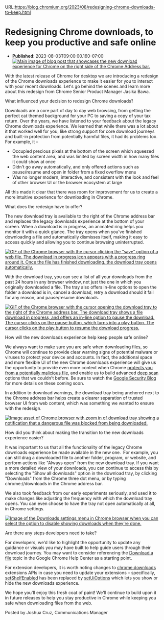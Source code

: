 URL:https://blog.chromium.org/2023/08/redesigning-chrome-downloads-to-keep.html
# Redesigning Chrome downloads, to keep you productive and safe online
- **Published**: 2023-08-03T09:00:00.160-07:00
[![Main image of blog post that showcases the new download experience for Chrome on the right side of the Chrome Address bar.](https://blogger.googleusercontent.com/img/b/R29vZ2xl/AVvXsEh_Wk6hUyNuwt82auTtHqsRHsnhylPD_2MDzrPZAsUiZdrBPVnVKmJuOXgiUJU-qWB0sTXV8ViI7A7pX4nl8fu4JDsQbWGUWoLQFOrWyh_-eWpvMrvJLrEn_LeDI8bmHAdQSzPAuHgeNzjZ3UHv_QBBcLXnJme9ctfO-szOUh_sxGZFrzkPfnEqo9-fw6st/s16000/DownloadsUI_Header.png)](https://blogger.googleusercontent.com/img/b/R29vZ2xl/AVvXsEh_Wk6hUyNuwt82auTtHqsRHsnhylPD_2MDzrPZAsUiZdrBPVnVKmJuOXgiUJU-qWB0sTXV8ViI7A7pX4nl8fu4JDsQbWGUWoLQFOrWyh_-eWpvMrvJLrEn_LeDI8bmHAdQSzPAuHgeNzjZ3UHv_QBBcLXnJme9ctfO-szOUh_sxGZFrzkPfnEqo9-fw6st/s6001/DownloadsUI_Header.png)

  
  

With the latest release of Chrome for desktop we are introducing a redesign of the Chrome downloads experience to make it easier for you to interact with your recent downloads. Let's go behind the scenes and learn more about this redesign from Chrome Senior Product Manager Jasika Bawa.

  

What influenced your decision to redesign Chrome downloads?

Downloads are a core part of day to day web browsing, from getting the perfect cat themed background for your PC to saving a copy of your tax return. Over the years, we have listened to your feedback about the legacy Chrome downloads experience. We learned that while there was a lot about it that worked well for you, like strong support for core download journeys and built-in protection from potentially harmful files, it had its problems too. For example, it – 

  

* Occupied precious pixels at the bottom of the screen which squeezed the web content area, and was limited by screen width in how many files it could show at once
* Didn't go away automatically, and only offered actions such as pause/resume and open in folder from a fixed overflow menu
* Was no longer modern, interactive, and consistent with the look and feel of other browser UI or the browser ecosystem at large

  

All this made it clear that there was room for improvement for us to create a more intuitive experience for downloading in Chrome.

  

What does the redesign have to offer?

The new download tray is available to the right of the Chrome address bar and replaces the legacy downloads experience at the bottom of your screen. When a download is in progress, an animated ring helps you monitor it with a quick glance. The tray opens when you've finished downloading a file and automatically dismisses itself, making it easy to access quickly and allowing you to continue browsing uninterrupted.

[![GIF of the Chrome browser with the cursor clicking the “save” option of a web file. The download in progress icon appears with a progress ring around it. Once the file has finished downloading, the download tray opens automatically.](https://blogger.googleusercontent.com/img/b/R29vZ2xl/AVvXsEgbJmzVloE8K113g3HXvVR5m0deTAdu9ojWOh4-HcgtdFdFE8uu2NCIHr0BAfQLyot8VtOk6qrNt51xjk0howX9ufqNicGw53OLikufsJrAJxuFSeMbdWBB-bCw8VoywDYQmM16_Zz56bPk2nbIBooBHDbDSVvypVvv-t9NQgT5EjXBKn6flb6WI3Uw0P3k/s16000/03_Downloads_Typical_Workflow.gif)](https://blogger.googleusercontent.com/img/b/R29vZ2xl/AVvXsEgbJmzVloE8K113g3HXvVR5m0deTAdu9ojWOh4-HcgtdFdFE8uu2NCIHr0BAfQLyot8VtOk6qrNt51xjk0howX9ufqNicGw53OLikufsJrAJxuFSeMbdWBB-bCw8VoywDYQmM16_Zz56bPk2nbIBooBHDbDSVvypVvv-t9NQgT5EjXBKn6flb6WI3Uw0P3k/s1080/03_Downloads_Typical_Workflow.gif)

  
  
  

With the download tray, you can see a list of all your downloads from the past 24 hours in any browser window, not just the one in which you originally downloaded a file. The tray also offers in-line options to open the folder a download is in, cancel a download, retry a download should it fail for any reason, and pause/resume downloads.

[![GIF of the Chrome browser with the cursor opening the download tray to the right of the Chrome address bar. The download tray shows a file download in progress, and offers an in-line option to pause the download. The cursor clicks on the pause button, which turns into a play button. The cursor clicks on the play button to resume the download progress.](https://blogger.googleusercontent.com/img/b/R29vZ2xl/AVvXsEhVxwPqeNXRP5BuOktf_i-hO_BsAqiNPI0IKBJVfSUJ15wkd1cIpzB3zL-P6_GVU8OfJ5-aCCgu37-iZ0eBXPgeKdETiNxYt4e_rjPghPc7C2B03HpZloUjsELm7-wZuC9BSNq-6_q_-Ot03u_7QQM7rtOZOjcNBEcsVQU91l1BePBs4fusB0NFtxdSdpgf/s16000/02_Downloads_Pause_Resume.gif)](https://blogger.googleusercontent.com/img/b/R29vZ2xl/AVvXsEhVxwPqeNXRP5BuOktf_i-hO_BsAqiNPI0IKBJVfSUJ15wkd1cIpzB3zL-P6_GVU8OfJ5-aCCgu37-iZ0eBXPgeKdETiNxYt4e_rjPghPc7C2B03HpZloUjsELm7-wZuC9BSNq-6_q_-Ot03u_7QQM7rtOZOjcNBEcsVQU91l1BePBs4fusB0NFtxdSdpgf/s1080/02_Downloads_Pause_Resume.gif)

  

How will the new downloads experience help keep people safe online? 

We always want to make sure you are safe when downloading files, so Chrome will continue to provide clear warning signs of potential malware or viruses to protect your device and accounts. In fact, the additional space and more flexible UI of the new Chrome downloads experience will give us the opportunity to provide even more context when Chrome [protects you from a potentially malicious file](https://support.google.com/chrome/answer/6261569), and enable us to build advanced [deep scan](https://security.googleblog.com/2022/12/enhanced-protection-strongest-level-of.html) options that we couldn't before. Be sure to watch the [Google Security Blog](https://security.googleblog.com/) for more details on these coming soon.

  

In addition to download warnings, the download tray being anchored next to the Chrome address bar helps create a clearer separation of trusted browser UI from web content, which was something we wanted to ensure with the redesign.

[![Image asset of Chrome browser with zoom in of download tray showing a notification that a dangerous file was blocked from being downloaded.](https://blogger.googleusercontent.com/img/b/R29vZ2xl/AVvXsEgTIT3vfufB0MF9eg6j7R63Pnzb3WUEkFmCb5ZifLGjdBoLUt7SNZNM4o86VGq84QsN4k03XFLFhqLZcJIXEoKScOcY8bFgHFJa9Sa7WYD1fbcZjnYdF00BKfKLMGKHe7_mTTQu8YrN5utgTtNfS66K_28U8juA5qP-h3-g9yHL82446t6C4_cNyN73DZbt/s16000/01_Warning.png)](https://blogger.googleusercontent.com/img/b/R29vZ2xl/AVvXsEgTIT3vfufB0MF9eg6j7R63Pnzb3WUEkFmCb5ZifLGjdBoLUt7SNZNM4o86VGq84QsN4k03XFLFhqLZcJIXEoKScOcY8bFgHFJa9Sa7WYD1fbcZjnYdF00BKfKLMGKHe7_mTTQu8YrN5utgTtNfS66K_28U8juA5qP-h3-g9yHL82446t6C4_cNyN73DZbt/s2251/01_Warning.png)

  
  
  

How did you think about making the transition to the new downloads experience easier?

It was important to us that all the functionality of the legacy Chrome downloads experience be made available in the new one.  For example, you can still drag a downloaded file to another folder, program, or website, and perform actions like "Always open" from the new download tray. If you want a more detailed view of your downloads, you can continue to access this by selecting the "Show all downloads" option in the download tray, by clicking "Downloads" from the Chrome three dot menu, or by typing chrome://downloads in the Chrome address bar.

  

We also took feedback from our early experiments seriously, and used it to make changes like adjusting the frequency with which the download tray opens. You can even choose to have the tray not open automatically at all, in Chrome settings.

[![Image of the Downloads settings menu in Chrome browser when you can select the option to disable showing downloads when they're done.](https://blogger.googleusercontent.com/img/b/R29vZ2xl/AVvXsEh9rQCF4Q6wS6Fd3eRFNKBFDlW4PTEfKB66TcZpNqUCo-k-wuDttbt4Y2YST0OX6FVIbDglglvRLyrd6ACsYhiT9fAXdBcA4oxMo6KAZ9_mp-sOWK4VR4O6Y1bFTW2skTGLZFP0eiGaPKhevDG6t3_6PfX5xRC7WDHH43nKg0_IvH9fkchTMneMFoDLrsoS/s16000/05_NewSetting.png)](https://blogger.googleusercontent.com/img/b/R29vZ2xl/AVvXsEh9rQCF4Q6wS6Fd3eRFNKBFDlW4PTEfKB66TcZpNqUCo-k-wuDttbt4Y2YST0OX6FVIbDglglvRLyrd6ACsYhiT9fAXdBcA4oxMo6KAZ9_mp-sOWK4VR4O6Y1bFTW2skTGLZFP0eiGaPKhevDG6t3_6PfX5xRC7WDHH43nKg0_IvH9fkchTMneMFoDLrsoS/s4168/05_NewSetting.png)

  
  
  

Are there any steps developers need to take? 

For developers, we'd like to highlight the opportunity to update any guidance or visuals you may have built to help guide users through their download journey. You may want to consider referencing the [Download a file](https://support.google.com/chrome/answer/95759) topic in the Google Chrome Help Center as a starting point.

  

For extension developers, it is worth noting changes to [chrome.downloads](https://developer.chrome.com/docs/extensions/reference/downloads/) extensions APIs in case you need to update your extensions – specifically, [setShelfEnabled](https://developer.chrome.com/docs/extensions/reference/downloads/#method-setShelfEnabled) has been replaced by [setUiOptions](https://developer.chrome.com/docs/extensions/reference/downloads/#method-setUiOptions) which lets you show or hide the new downloads experience.

  

We hope you'll enjoy this fresh coat of paint! We'll continue to build upon it in future releases to help you stay productive in Chrome while keeping you safe when downloading files from the web.

Posted by Joshua Cruz, Communications Manager